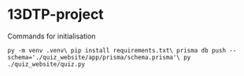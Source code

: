 # 13DTP-project

Commands for initialisation 

`py -m venv .venv\
pip install requirements.txt\
prisma db push --schema='./quiz_website/app/prisma/schema.prisma'\
py ./quiz_website/quiz.py`
